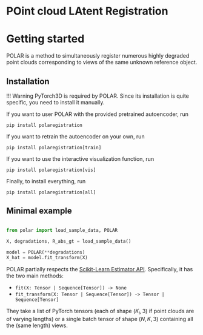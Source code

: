 # POint cloud LAtent Registration

# Getting started

POLAR is a method to simultaneously register numerous highly degraded point clouds corresponding to views of the same unknown reference object.

## Installation

!!! Warning
    PyTorch3D is required by POLAR. Since its installation is quite specific, you need to install it manually.


If you want to user POLAR with the provided pretrained autoencoder, run
```
pip install polaregistration
```

If you want to retrain the autoencoder on your own, run
```
pip install polaregistration[train]
```

If you want to use the interactive visualization function, run
```
pip install polaregistration[vis]
```

Finally, to install everything, run
```
pip install polaregistration[all]
```


## Minimal example

```python

from polar import load_sample_data, POLAR

X, degradations, R_abs_gt = load_sample_data()

model = POLAR(**degradations)
X_hat = model.fit_transform(X)
```
POLAR partially respects the [Scikit-Learn Estimator API](https://scikit-learn.org/stable/modules/generated/sklearn.base.BaseEstimator.html#sklearn.base.BaseEstimator). Specifically, it has the two main methods:

- `fit(X: Tensor | Sequence[Tensor]) -> None` 
- `fit_transform(X: Tensor | Sequence[Tensor]) -> Tensor | Sequence[Tensor]`

They take a list of PyTorch tensors (each of shape $(K_i, 3)$ if point clouds are of varying lengths) or a single batch tensor of shape
$(N, K, 3)$ containing all the (same length) views.
